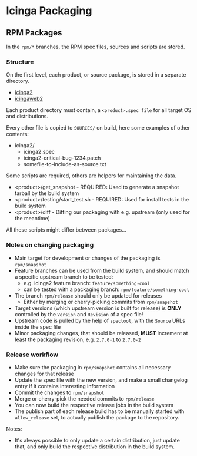 # Icinga Packaging

## RPM Packages

In the `rpm/*` branches, the RPM spec files, sources and scripts are stored.

### Structure

On the first level, each product, or source package, is stored in a separate directory.

* [icinga2](icinga2/)
* [icingaweb2](icingaweb2/)

Each product directory must contain, a `<product>.spec file` for all target OS and distributions.

Every other file is copied to `SOURCES/` on build, here some examples of other contents:

* icinga2/
  * icinga2.spec
  * icinga2-critical-bug-1234.patch
  * somefile-to-include-as-source.txt

Some scripts are required, others are helpers for maintaining the data.

* &lt;product&gt;/get_snapshot - REQUIRED: Used to generate a snapshot tarball by the build system
* &lt;product&gt;/testing/start_test.sh - REQUIRED: Used for install tests in the build system
* &lt;product&gt;/diff - Diffing our packaging with e.g. upstream (only used for the meantime)

All these scripts might differ between packages...

### Notes on changing packaging

* Main target for development or changes of the packaging is `rpm/snapshot`
* Feature branches can be used from the build system, and should match a specific upstream branch to be tested:
  * e.g. icinga2 feature branch: `feature/something-cool`
  * can be tested with a packaging branch: `rpm/feature/something-cool`
* The branch `rpm/release` should only be updated for releases
  * Either by merging or cherry-picking commits from `rpm/snapshot`
* Target versions (which upstream version is built for release) is **ONLY** controlled by the `Version` and `Revision` of a spec file!
* Upstream code is pulled by the help of `spectool`, with the `Source` URLs inside the spec file
* Minor packaging changes, that should be released, **MUST** increment at least the packaging revision, e.g. `2.7.0-1` to `2.7.0-2`

### Release workflow

* Make sure the packaging in `rpm/snapshot` contains all necessary changes for that release
* Update the spec file with the new version, and make a small changelog entry if it contains interesting information
* Commit the changes to `rpm/snapshot`
* Merge or cherry-pick the needed commits to `rpm/release`
* You can now build the respective release jobs in the build system
* The publish part of each release build has to be manually started with `allow_release` set,
  to actually publish the package to the repository.

Notes:

* It's always possible to only update a certain distribution, just update that, and only
  build the respective distribution in the build system.
